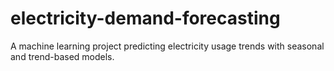 # electricity-demand-forecasting
A machine learning project predicting electricity usage trends with seasonal and trend-based models.
